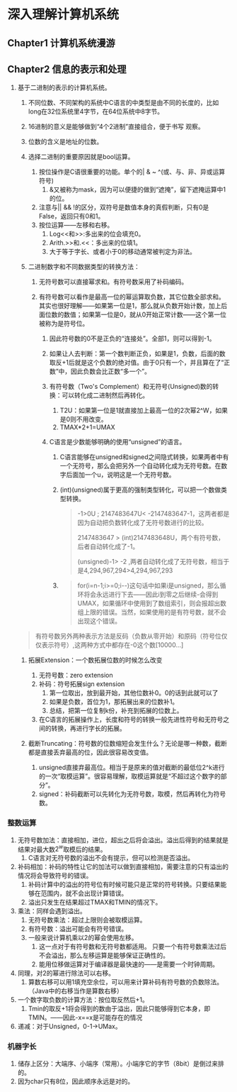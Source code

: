 # 深入理解计算机系统

## Chapter1 计算机系统漫游

## Chapter2 信息的表示和处理

1. 基于二进制的表示的计算机系统。

   1. 不同位数、不同架构的系统中C语言的中类型是由不同的长度的，比如long在32位系统里4字节，在64位系统中8字节。

   2. 16进制的意义是能够做到“4个2进制”直接组合，便于书写 观察。

   3. 位数的含义是地址的位数。

   4. 选择二进制的重要原因就是bool运算。

      1. 按位操作是C语很重要的功能。单个的| & ~ ^(或、与、非、异或运算符号)
         1. &又被称为mask，因为可以便捷的做到“遮掩”，留下遮掩运算中1的位。
      2. 注意与|| && !的区分，双符号是数值本身的真假判断，只有0是False，返回只有0和1。
      3. 按位运算——左移和右移。
         1. Log<<和>>:多出来的位会填充0。
         2. Arith.>>和.<<：多出来的位填1。
         3. 大于等于字长、或者小于0的移动通常被判定为非法。
   
   5. 二进制数字和不同数据类型的转换方法：
   
      1. 无符号数可以直接幂求和。有符号数采用了补码编码。
   
      2. 有符号数可以看作是最高一位的幂运算取负数，其它位数全部求和。其实也很好理解——如果第一位是1，那么就从负数开始计数，加上后面位数的数值；如果第一位是0，就从0开始正常计数——这个第一位被称为是符号位。
   
         1. 因此符号数的0不是正负的“连接处”。全部1，则可以得到-1。
   
         2. 如果让人去判断：第一个数判断正负，如果是1，负数，后面的数取反+1后就是这个负数的绝对值。由于0只有一个，并且算在了“正数”中，因此负数会比正数“多一个”。
   
         3. 有符号数（Two's Complement）和无符号(Unsigned)数的转换：可以转化成二进制然后再转化。
   
            1. T2U：如果第一位是1就直接加上最高一位的2次幂2^W，如果是0则不用改变。
            2. TMAX*2+1=UMAX
   
         4. C语言是少数能够明确的使用“unsigned”的语言。
   
            1. C语言能够在unsigned和signed之间隐式转换，如果两者中有一个无符号，那么会把另外一个自动转化成为无符号数。在数字后面加一个u，说明这是一个无符号数。
   
            2. (int)(unsigned)属于更高的强制类型转化，可以把一个数做类型转换。
   
               > -1>0U ; 2147483647U< -2147483647-1，这两者都是因为自动把负数转化成了无符号数进行的比较。
               >
               > 2147483647 > (int)2147483648U，两个有符号数，后者自动转化成了-1。
               >
               > (unsigned)-1> -2 ,两者自动转化成了无符号数，相当于是4,294,967,294>4,294,967,293
   
            3. > for(i=n-1;i>=0;i--)这句话中如果i是unsigned，那么循环将会永远进行下去——因此i到零之后继续-会得到UMAX，如果循环中使用到了数组索引，则会报超出数组上限的错误。当然，如果使用的是有符号数，就不会出现这个错误。 
   
   
   > 有符号数另外两种表示方法是反码（负数从零开始）和原码（符号位仅仅表示符号）,这两种方式中都存在-0这个数[10000...]
   
   1. 拓展Extension：一个数拓展位数的时候怎么改变
      1. 无符号数：zero extension
      2. 补码：符号拓展sign extension
         1. 第一位取出，放到最开始，其他位数补0。0的话到此就可以了
         2. 如果是负数，首位为1，那拓展出来的位数补1。
         3. 总结，把第一位复制k份，补充到拓展的位数上。
      3. 在C语言的拓展操作上，长度和符号的转换一般先进性符号和无符号之间的转换，再进行字长的拓展。 
   2. 截断Truncating：符号数的位数缩短会发生什么？无论是哪一种数，截断都是直接丢弃最高的位，因此很容易改变值。
   
      1. unsigned直接弃最高位。相当于是原来的值对截断的最低位2^k进行的一次“取模运算”。很容易理解，取模运算就是“不超过这个数字的部分”。
      2. signed：补码截断可以先转化为无符号数，取模，然后再转化为符号数。

### 整数运算

1. 无符号数加法：直接相加，进位，超出之后将会溢出。溢出后得到的结果就是结果对最大数$2^w$取模后的结果。
   1. C语言对无符号数的溢出不会有提示，但可以检测是否溢出。
2. 补码相加：补码的特性让它的加法可以做到直接相加，需要注意的只有溢出的情况将会导致符号的错误。
   1. 补码计算中的溢出的符号位有时候可能只是正常的符号转换。只要结果能够在范围内，就不会出现计算错误。
   2.  溢出只发生在结果超过TMAX和TMIN的情况下。
3. 乘法：同样会遇到溢出。
   1. 无符号数乘法：超过上限则会被取模运算。
   2. 有符号数：溢出可能会有符号错误。
   3. 一般来说计算机乘以2的幂会使用左移。
      1. 这一点对于有符号数和无符号数都适用。 只要一个有符号数乘法过后不会溢出，那么左移运算是能够保证正确性的。
      2. 能用位移做运算对于编译器是最快速的——是需要一个时钟周期。
4. 同理，对2的幂进行除法可以右移。
   1. 算数右移可以用1填充空余位，可以用来计算补码有符号数的负数除法。（Java中的右移当作是算数右移）
5. 一个数字取负数的计算方法：按位取反然后+1。
   1. Tmin的取反+1将会得到的数由于溢出，因此只能够得到它本身，即TMIN。——因此-x==x是可能存在的情况
6. 递减：对于Unsigned，0-1->UMax。



### 机器字长

1. 储存上区分：大端序、小端序（常用）。小端序它的字节（8bit）是倒过来排的。
2. 因为char只有8位，因此顺序永远是对的。